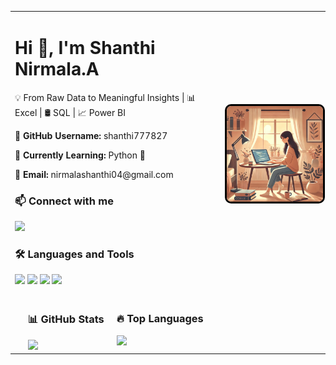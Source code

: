 <table>
  <tr>
    <td style="vertical-align: top;">
      <div>
        <h1>Hi 👋, I'm Shanthi Nirmala.A</h1>
        <p>💡 From Raw Data to Meaningful Insights | 📊 Excel | 🛢️ SQL | 📈 Power BI</p>
        <p>🔹 <b>GitHub Username:</b> shanthi777827</p>
        <p>🌱 <b>Currently Learning:</b> Python 🐍</p>
        <p>📧 <b>Email:</b> nirmalashanthi04@gmail.com</p>

  <h3>📫 Connect with me</h3>
        <p>
          <a href="https://www.linkedin.com/in/shanthi-nirmala2001/">
            <img src="https://img.shields.io/badge/LinkedIn-blue?style=for-the-badge&logo=linkedin" />
          </a>
        </p>

  <h3>🛠️ Languages and Tools</h3>
        <p>
          <img src="https://img.shields.io/badge/MySQL-4479A1?style=for-the-badge&logo=mysql&logoColor=white" />
          <img src="https://img.shields.io/badge/R-276DC3?style=for-the-badge&logo=r&logoColor=white" />
          <img src="https://img.shields.io/badge/Power%20BI-F2C811?style=for-the-badge&logo=powerbi&logoColor=black" />
          <img src="https://img.shields.io/badge/Microsoft%20Excel-217346?style=for-the-badge&logo=microsoftexcel&logoColor=white" />
        </p>
      </div>
    </td>
    
  <td>
      <img src="https://github.com/Shanthi777827/Shanthi777827/blob/main/coding-image.png?raw=true" width="320" 
           style="border: 3px solid #000; border-radius: 10px; display: block;">
    </td>
  </tr>

  <tr>
    <td colspan="2" style="display: flex; justify-content: center; gap: 20px;">
      <div>
        <h3>📊 GitHub Stats</h3>
        <img src="https://github-readme-stats.vercel.app/api?username=shanthi777827&show_icons=true&theme=radical" />
      </div>

  <div>
        <h3>🔥 Top Languages</h3>
        <img src="https://github-readme-stats.vercel.app/api/top-langs/?username=shanthi777827&layout=compact&theme=radical" />
      </div>
    </td>
  </tr>
</table>

